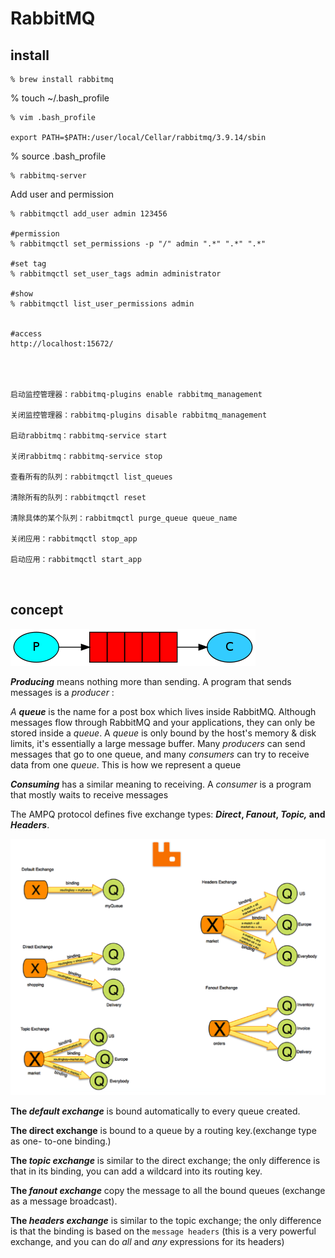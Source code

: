 # RabbitMQ

## install

```shell
% brew install rabbitmq
```



 % touch ~/.bash_profile

```shell
% vim .bash_profile 

export PATH=$PATH:/user/local/Cellar/rabbitmq/3.9.14/sbin

```

% source .bash_profile 

```shell
% rabbitmq-server
```



Add user and permission

```shell
% rabbitmqctl add_user admin 123456

#permission
% rabbitmqctl set_permissions -p "/" admin ".*" ".*" ".*"

#set tag
% rabbitmqctl set_user_tags admin administrator

#show 
% rabbitmqctl list_user_permissions admin   


#access
http://localhost:15672/  




启动监控管理器：rabbitmq-plugins enable rabbitmq_management

关闭监控管理器：rabbitmq-plugins disable rabbitmq_management

启动rabbitmq：rabbitmq-service start

关闭rabbitmq：rabbitmq-service stop

查看所有的队列：rabbitmqctl list_queues

清除所有的队列：rabbitmqctl reset

清除具体的某个队列：rabbitmqctl purge_queue queue_name

关闭应用：rabbitmqctl stop_app

启动应用：rabbitmqctl start_app



```



## concept



![python-one](https://github.com/jade75/LearningRabbitMQ/blob/master/pic/python-one.png)

***Producing*** means nothing more than sending. A program that sends messages is a *producer* :

*A **queue*** is the name for a post box which lives inside RabbitMQ. Although messages flow through RabbitMQ and your applications, they can only be stored inside a *queue*. A *queue* is only bound by the host's memory & disk limits, it's essentially a large message buffer. Many *producers* can send messages that go to one queue, and many *consumers* can try to receive data from one *queue*. This is how we represent a queue

***Consuming*** has a similar meaning to receiving. A *consumer* is a program that mostly waits to receive messages



The AMPQ protocol defines five exchange types: ***Direct*, *Fanout*, *Topic,* and *Headers***.

![截屏2022-04-16 下午5.33.08](https://github.com/jade75/LearningRabbitMQ/blob/master/pic/%E6%88%AA%E5%B1%8F2022-04-16%20%E4%B8%8B%E5%8D%885.33.08.png)

**The *default exchange*** is bound automatically to every queue created.

**The direct exchange** is bound to a queue by a routing key.(exchange type as one- to-one binding.)

**The *topic exchange*** is similar to the direct exchange; the only difference is that in its binding, you can add a wildcard into its routing key.

**The *fanout exchange*** copy the message to all the bound queues (exchange as a message broadcast).

**The *headers exchange*** is similar to the topic exchange; the only difference is that the binding is based on
 the `message headers` (this is a very powerful exchange, and you can do *all* and *any* expressions for its headers)







